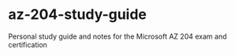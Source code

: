 # az-204-study-guide
Personal study guide and notes for the Microsoft AZ 204 exam and certification
